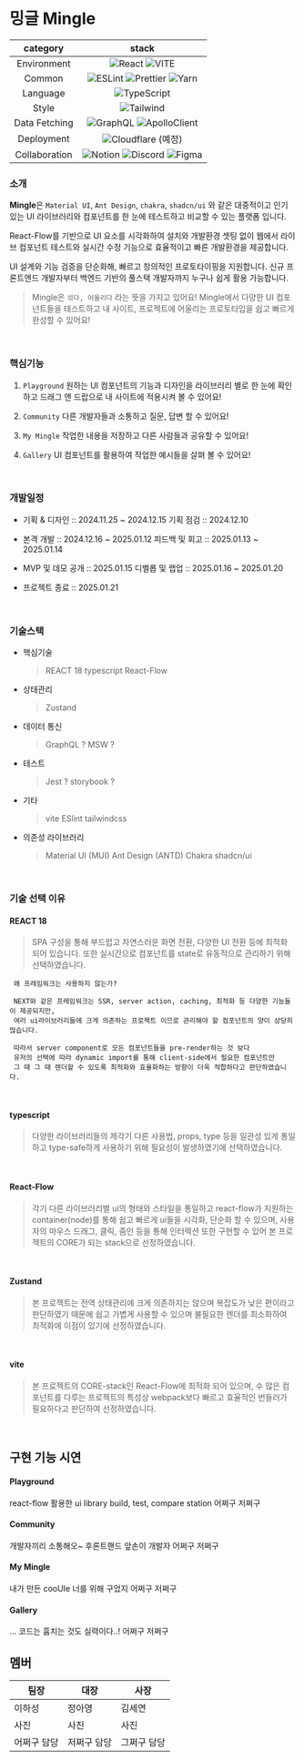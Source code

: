 # 밍글 Mingle

| **category**  |                                                                                                                                                                                                      **stack**                                                                                                                                                                                                       |
| :-----------: | :------------------------------------------------------------------------------------------------------------------------------------------------------------------------------------------------------------------------------------------------------------------------------------------------------------------------------------------------------------------------------------------------------------------: |
|  Environment  |                                                                                                          ![React](https://img.shields.io/badge/React-61DAFB?style=for-the-badge&logo=React&logoColor=white) ![VITE](https://img.shields.io/badge/VITE-646CFF?style=for-the-badge&logo=Vite&logoColor=white)                                                                                                          |
|    Common     |                                                  ![ESLint](https://img.shields.io/badge/ESLint-4B3263?style=for-the-badge&logo=eslint&logoColor=white) ![Prettier](https://img.shields.io/badge/Prettier-F7B93E?style=for-the-badge&logo=prettier&logoColor=white) ![Yarn](https://img.shields.io/badge/Yarn-2C8EBB?style=for-the-badge&logo=Yarn&logoColor=white)                                                   |
|   Language    |                                                                                                                                                ![TypeScript](https://img.shields.io/badge/TypeScript-3178C6.svg?style=for-the-badge&logo=TypeScript&logoColor=white)                                                                                                                                                 |
|     Style     |                                                                                                                                                       ![Tailwind](https://img.shields.io/badge/TailwindCSS-06B6D4?style=for-the-badge&logo=Tailwind%20CSS&logoColor=white)                                                                                                                                                       |
| Data Fetching |                                                                                                 ![GraphQL](https://img.shields.io/badge/GraphQL-E10098?style=for-the-badge&logo=GraphQL&logoColor=white) ![ApolloClient](https://img.shields.io/badge/ApolloClient-311C87?style=for-the-badge&logo=Apollo%20GraphQL&logoColor=white)                                                                                                 |
|  Deployment   |                                                                                                                                                ![Cloudflare](https://img.shields.io/badge/Cloudflare-F38020?style=for-the-badge&logo=Cloudflare&logoColor=white) (예정)                                                                                                                                                |
| Collaboration | ![Notion](https://img.shields.io/badge/Notion-000000?style=for-the-badge&logo=Notion&logoColor=white) ![Discord](https://img.shields.io/badge/Discord-5865F2?style=for-the-badge&logo=Discord&logoColor=white) ![Figma](https://img.shields.io/badge/Figma-F24E1E?style=for-the-badge&logo=Figma&logoColor=white)  |

### 소개

**Mingle**은 `Material UI`, `Ant Design`, `chakra`, `shadcn/ui` 와 같은 대중적이고 인기 있는 UI 라이브러리와 컴포넌트를 한 눈에 테스트하고 비교할 수 있는 플랫폼 입니다.

React-Flow를 기반으로 UI 요소를 시각화하여 설치와 개발환경 셋팅 없이 웹에서 라이브 컴포넌트 테스트와 실시간 수정 기능으로 효율적이고 빠른 개발환경을 제공합니다.

UI 설계와 기능 검증을 단순화해, 빠르고 창의적인 프로토타이핑을 지원합니다. 신규 프론트엔드 개발자부터 백엔드 기반의 풀스택 개발자까지 누구나 쉽게 활용 가능합니다.

> Mingle은 `섞다, 어울리다` 라는 뜻을 가지고 있어요! Mingle에서 다양한 UI 컴포넌트들을 테스트하고 내 사이트, 프로젝트에 어울리는 프로토타입을 쉽고 빠르게 완성할 수 있어요!

&nbsp;

### 핵심기능

1. `Playground` 원하는 UI 컴포넌트의 기능과 디자인을 라이브러리 별로 한 눈에 확인하고 드래그 앤 드랍으로 내 사이트에 적용시켜 볼 수 있어요!

2. `Community` 다른 개발자들과 소통하고 질문, 답변 할 수 있어요!

3. `My Mingle` 작업한 내용을 저장하고 다른 사람들과 공유할 수 있어요!

4. `Gallery` UI 컴포넌트를 활용하여 작업한 예시들을 살펴 볼 수 있어요!

&nbsp;

### 개발일정

-   기획 & 디자인 :: 2024.11.25 ~ 2024.12.15
    기획 점검 :: 2024.12.10

-   본격 개발 :: 2024.12.16 ~ 2025.01.12
    피드백 및 회고 :: 2025.01.13 ~ 2025.01.14

-   MVP 및 데모 공개 :: 2025.01.15
    디벨롭 및 랩업 :: 2025.01.16 ~ 2025.01.20

-   프로젝트 종료 :: 2025.01.21

&nbsp;

### 기술스택

-   핵심기술

    > REACT 18
    > typescript
    > React-Flow

-   상태관리

    > Zustand

-   데이터 통신

    > GraphQL ?
    > MSW ?

-   테스트

    > Jest ?
    > storybook ?

-   기타

    > vite
    > ESlint
    > tailwindcss

-   의존성 라이브러리
    > Material UI (MUI)
    > Ant Design (ANTD)
    > Chakra
    > shadcn/ui

&nbsp;

### 기술 선택 이유

#### REACT 18

> SPA 구성을 통해 부드럽고 자연스러운 화면 전환, 다양한 UI 전환 등에 최적화 되어 있습니다. 또한 실시간으로 컴포넌트를 state로 유동적으로 관리하기 위해 선택하였습니다.

```
 왜 프레임워크는 사용하지 않는가?

 NEXT와 같은 프레임워크는 SSR, server action, caching, 최적화 등 다양한 기능들이 제공되지만,
 여러 ui라이브러리들에 크게 의존하는 프로젝트 이므로 관리해야 할 컴포넌트의 양이 상당히 많습니다.

 따라서 server component로 모든 컴포넌트들을 pre-render하는 것 보다
 유저의 선택에 따라 dynamic import를 통해 client-side에서 필요한 컴포넌트만
 그 때 그 때 렌더할 수 있도록 최적화와 효율화하는 방향이 더욱 적합하다고 판단하였습니다.

```

&nbsp;

#### typescript

> 다양한 라이브러리들의 제각기 다른 사용법, props, type 등을 일관성 있게 통일하고 type-safe하게 사용하기 위해 필요성이 발생하였기에 선택하였습니다.

&nbsp;

#### React-Flow

> 각기 다른 라이브러리별 ui의 형태와 스타일을 통일하고 react-flow가 지원하는 container(node)를 통해 쉽고 빠르게 ui들을 시각화, 단순화 할 수 있으며,
> 사용자의 마우스 드래그, 클릭, 줌인 등을 통해 인터렉션 또한 구현할 수 있어 본 프로젝트의 CORE가 되는 stack으로 선정하였습니다.

&nbsp;

#### Zustand

> 본 프로젝트는 전역 상태관리에 크게 의존하지는 않으며 복잡도가 낮은 편이라고 판단하였기 때문에 쉽고 가볍게 사용할 수 있으며 불필요한 렌더를 최소화하여 최적화에 이점이 있기에 선정하였습니다.

&nbsp;

#### vite

> 본 프로젝트의 CORE-stack인 React-Flow에 최적화 되어 있으며, 수 많은 컴포넌트를 다루는 프로젝트의 특성상 webpack보다 빠르고 효율적인 번들러가 필요하다고 판단하여 선정하였습니다.

&nbsp;

## 구현 기능 시연

#### Playground

react-flow 활용한 ui library build, test, compare station
어쩌구 저쩌구

#### Community

개발자끼리 소통해오~ 후론트핸드 앞손이 개발자
어쩌구 저쩌구

#### My Mingle

내가 만든 cooUIe 너를 위해 구었지
어쩌구 저쩌구

#### Gallery

... 코드는 훔치는 것도 실력이다..!
어쩌구 저쩌구

## 멤버

| 팀장        | 대장        | 사장        |
| ----------- | ----------- | ----------- |
| 이하성      | 정아영      | 김세연      |
| 사진        | 사진        | 사진        |
| 어쩌구 담당 | 저쩌구 담당 | 그쩌구 담당 |
